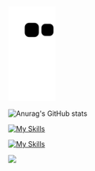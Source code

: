 ![Snake animation](https://github.com/karmugilen/karmugilen/blob/output/github-contribution-grid-snake.svg)


![Anurag's GitHub stats](https://github-readme-stats.vercel.app/api?username=karmugilen&show_icons=true&theme=transparent)

[![My Skills](https://skillicons.dev/icons?i=python,kotlin,nodejs,figma,androidstudio,flask,&theme=dark)](https://skillicons.dev)

[![My Skills](https://skillicons.dev/icons?i=git,neovim,netlify,opencv,ps,pr,rasberrypi,&theme=dark)](https://skillicons.dev)

![](https://komarev.com/ghpvc/?username=your-karmugilen&color=grey)
